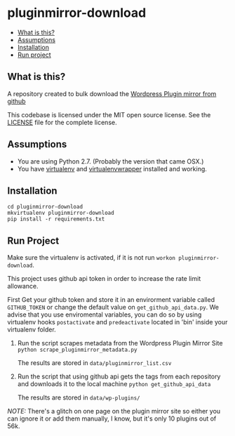 pluginmirror-download
=====================

* [What is this?](#what-is-this)
* [Assumptions](#assumptions)
* [Installation](#installation)
* [Run project](#run-project)

What is this?
-------------

A repository created to bulk download the [Wordpress Plugin mirror from github](http://www.pluginmirror.com/)

This codebase is licensed under the MIT open source license. See the [LICENSE](LICENSE) file for the complete license.

Assumptions
-----------

* You are using Python 2.7. (Probably the version that came OSX.)
* You have [virtualenv](https://pypi.python.org/pypi/virtualenv) and [virtualenvwrapper](https://pypi.python.org/pypi/virtualenvwrapper) installed and working.


Installation
------------

```
cd pluginmirror-download
mkvirtualenv pluginmirror-download
pip install -r requirements.txt
```

Run Project
-----

Make sure the virtualenv is activated, if it is not run `workon pluginmirror-download`.

This project uses github api token in order to increase the rate limit allowance.

First Get your github token and store it in an envirorment variable called `GITHUB_TOKEN` or change the default value on `get_github_api_data.py`. We advise that you use enviromental variables, you can do so by using virtualenv hooks `postactivate` and `predeactivate` located in 'bin' inside your virtualenv folder.

1. Run the script scrapes metadata from the Wordpress Plugin Mirror Site
	`python scrape_pluginmirror_metadata.py`

	The results are stored in `data/pluginmirror_list.csv`

2. Run the script that using github api gets the tags from each repository and downloads it to the local machine
	`python get_github_api_data`

	The results are stored in `data/wp-plugins/`

*NOTE:* There's a glitch on one page on the plugin mirror site so either you can ignore it or add them manually, I know, but it's only 10 plugins out of 56k.
